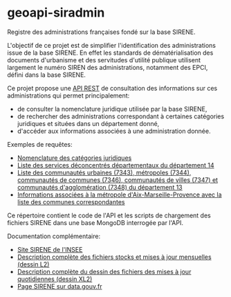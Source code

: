 # geoapi-siradmin

Registre des administrations françaises fondé sur la base SIRENE.

L'objectif de ce projet est de simplifier l'identification des administrations issue de la base SIRENE.
En effet les standards de dématérialisation des documents d'urbanisme et des servitudes d'utilité publique
utilisent largement le numéro SIREN des administrations, notamment des EPCI,
défini dans la base SIRENE.

Ce projet propose une [API REST](http://siradmin.geoapi.fr/)
de consultation des informations sur ces administrations qui permet principalement:
- de consulter la nomenclature juridique utilisée par la base SIRENE,
- de rechercher des administrations correspondant à certaines catégories juridiques et situées dans un département donné,
- d'accéder aux informations associées à une administration donnée.

Exemples de requêtes:
- [Nomenclature des catégories juridiques](http://siradmin.geoapi.fr/categoriesJuridiques)
- [Liste des services déconcentrés départementaux du département 14](http://siradmin.geoapi.fr/admins?nj=7172&departement=14)
- [Liste des communautés urbaines (7343), métropoles (7344), communautés de communes (7346), communautés de villes (7347) et
communautés d'agglomération (7348) du département 13](http://siradmin.geoapi.fr/admins?nj=734[34678]&departement=13)
- [Informations associées à la métropole d'Aix-Marseille-Provence avec la liste des communes correspondantes](http://siradmin.geoapi.fr/admins/200054807)

Ce répertoire contient le code de l'API et les scripts de chargement des fichiers SIRENE dans une base MongoDB
interrogée par l'API.

Documentation complémentaire:
  - [Site SIRENE de l'INSEE](https://www.sirene.fr/)
  - [Description complète des fichiers stocks et mises à jour mensuelles (dessin L2)](https://www.sirene.fr/static-resources/doc/dessin_L2_description_complete.pdf?version=1.14)
  - [Description complète du dessin des fichiers des mises à jour quotidiennes (dessin XL2)](https://www.sirene.fr/static-resources/doc/dessin_XL2_description_complete.pdf?version=1.14)
  - [Page SIRENE sur data.gouv.fr](https://www.data.gouv.fr/fr/datasets/base-sirene-des-entreprises-et-de-leurs-etablissements-siren-siret/)
